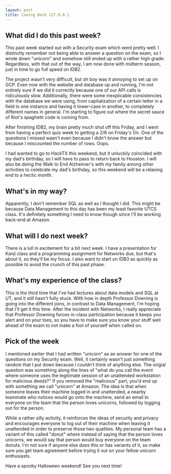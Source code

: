 ```yaml
---
layout: post
title: Coming Back 127.0.0.1
---
```


## What did I do this past week?

This past week started out with a Security exam which went pretty well. I distinctly remember not being able to answer a question on the exam, so I wrote down "unicorn" and somehow still ended up with a rather high grade. Regardless, with that out of the way, I am now done with midterm season, just in time to go full speed on IDB2.

The project wasn't very difficult, but oh boy was it annoying to set up on GCP. Even now with the website and database up and running, I'm not entirely sure if we did it correctly because one of our API calls is ridiculously slow. Additionally, there were some inexplicable consistencies with the database we were using, from capitalization of a certain letter in a field in one instance and having it lower-case in another, to completely different names in general. I'm starting to figure out where the secret sauce of Riot's spaghetti code is coming from.

After finishing IDB2, my brain pretty much shut off this Friday, and I went from having a perfect quiz week to getting a 2/6 on Friday's 1/n. One of the questions I missed wasn't even because I didn't know the answer but because I miscounted the number of rows. Oops.

I had wanted to go to HackTX this weekend, but it unluckily coincided with my dad's birthday, so I will have to pass to return back to Houston. I will also be doing the Walk to End Alzheimer's with my family among other activities to celebrate my dad's birthday, so this weekend will be a relaxing end to a hectic month.

## What's in my way?

Apparently, I don't remember SQL as well as I thought I did. This might be because Data Management to this day has been my least favorite UTCS class. It's definitely something I need to know though since I'll be working back-end at Amazon.

## What will I do next week?

There is a lull in excitement for a bit next week. I have a presentation for Kanji class and a programming assignment for Networks due, but that's about it, so they'll be my focus. I also want to start on IDB3 as quickly as possible to avoid the crunch of this past phase.

## What's my experience of the class?

This is the third time that I've had lectures about data models and SQL at UT, and it still hasn't fully stuck. With how in depth Professor Downing is going into the different joins, in contrast to Data Management, I'm hoping that I'll get it this time. After the incident with Networks, I really appreciate that Professor Downing forces in-class participation because it keeps you alert and on your toes, so you have to make sure you know your stuff well ahead of the exam to not make a fool of yourself when called on.

## Pick of the week

I mentioned earlier that I had written "unicorn" as an answer for one of the questions on my Security exam. Well, it certainly wasn't just something random that I put down because I couldn't think of anything else. The origial question was something along the lines of "what do you call the event where someone uses the legitimate session of an unattended workstation for malicious deeds?" If you removed the "malicious" part, you'd end up with something we call "unicorn" at Amazon. The idea is that when someone leaves their machine logged in and unattended, a nearby teammate who notices would go onto the machine, send an email to everyone on the team that the person loves unicorns, followed by logging out for the person.

While a rather silly activity, it reinforces the ideas of security and privacy and encourages everyone to log out of their machine when leaving it unattended in order to preserve those two qualities. My personal team has a variant of this called "donut" where instead of saying that the person loves unicorns, we would say that person would buy everyone on the team donuts. I'm not sure if anyone else does this or has variants of it, so make sure you get team agreement before trying it out on your fellow unicorn enthusiasts.

Have a spooky Halloween weekend! See you next time!
